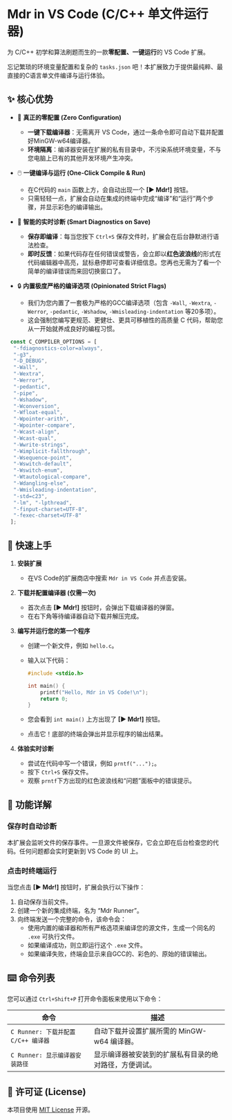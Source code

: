 # Mdr in VS Code (C/C++ 单文件运行器)

为 C/C++ 初学和算法刷题而生的一款**零配置、一键运行**的 VS Code 扩展。

忘记繁琐的环境变量配置和复杂的 `tasks.json` 吧！本扩展致力于提供最纯粹、最直接的C语言单文件编译与运行体验。

## ✨ 核心优势

* 🚀 **真正的零配置 (Zero Configuration)**
  * **一键下载编译器**：无需离开 VS Code，通过一条命令即可自动下载并配置好MinGW-w64编译器。
  * **环境隔离**：编译器安装在扩展的私有目录中，不污染系统环境变量，不与您电脑上已有的其他开发环境产生冲突。

* 🖱️ **一键编译与运行 (One-Click Compile & Run)**
  * 在C代码的 `main` 函数上方，会自动出现一个 **[▶ Mdr!]** 按钮。
  * 只需轻轻一点，扩展会自动在集成的终端中完成“编译”和“运行”两个步骤，并显示彩色的编译输出。

* 🧠 **智能的实时诊断 (Smart Diagnostics on Save)**
  * **保存即编译**：每当您按下 `Ctrl+S` 保存文件时，扩展会在后台静默进行语法检查。
  * **即时反馈**：如果代码存在任何错误或警告，会立即以**红色波浪线**的形式在代码编辑器中高亮，鼠标悬停即可查看详细信息。您再也无需为了看一个简单的编译错误而来回切换窗口了。

* 🔒 **内置极度严格的编译选项 (Opinionated Strict Flags)**
  * 我们为您内置了一套极为严格的GCC编译选项（包含 `-Wall`, `-Wextra`, `-Werror`, `-pedantic`, `-Wshadow`, `-Wmisleading-indentation` 等20多项）。
  * 这会强制您编写更规范、更健壮、更具可移植性的高质量 C 代码，帮助您从一开始就养成良好的编程习惯。

```ts
 const C_COMPILER_OPTIONS = [
  "-fdiagnostics-color=always",
  "-g3",
  "-D_DEBUG",
  "-Wall",
  "-Wextra",
  "-Werror",
  "-pedantic",
  "-pipe",
  "-Wshadow",
  "-Wconversion",
  "-Wfloat-equal",
  "-Wpointer-arith",
  "-Wpointer-compare",
  "-Wcast-align",
  "-Wcast-qual",
  "-Wwrite-strings",
  "-Wimplicit-fallthrough",
  "-Wsequence-point",
  "-Wswitch-default",
  "-Wswitch-enum",
  "-Wtautological-compare",
  "-Wdangling-else",
  "-Wmisleading-indentation",
  "-std=c23",
  "-lm", "-lpthread",
  "-finput-charset=UTF-8",
  "-fexec-charset=UTF-8"
 ];
```

## 🚀 快速上手

1. **安装扩展**
    * 在VS Code的扩展商店中搜索 `Mdr in VS Code` 并点击安装。

2. **下载并配置编译器 (仅需一次)**
    * 首次点击 **[▶ Mdr!]** 按钮时，会弹出下载编译器的弹窗。
    * 在右下角等待编译器自动下载并解压完成。

3. **编写并运行您的第一个程序**
    * 创建一个新文件，例如 `hello.c`。
    * 输入以下代码：

        ```c
        #include <stdio.h>

        int main() {
            printf("Hello, Mdr in VS Code!\n");
            return 0;
        }
        ```

    * 您会看到 `int main()` 上方出现了 **[▶ Mdr!]** 按钮。
    * 点击它！底部的终端会弹出并显示程序的输出结果。

4. **体验实时诊断**
    * 尝试在代码中写一个错误，例如 `prntf("...");`。
    * 按下 `Ctrl+S` 保存文件。
    * 观察 `prntf`下方出现的红色波浪线和“问题”面板中的错误提示。

## 📖 功能详解

### 保存时自动诊断

本扩展会监听文件的保存事件。一旦源文件被保存，它会立即在后台检查您的代码。任何问题都会实时更新到 VS Code 的 UI 上。

### 点击时终端运行

当您点击 **[▶ Mdr!]** 按钮时，扩展会执行以下操作：

1. 自动保存当前文件。
2. 创建一个新的集成终端，名为 “Mdr Runner”。
3. 向终端发送一个完整的命令，该命令会：
    * 使用内置的编译器和所有严格选项来编译您的源文件，生成一个同名的 `.exe` 可执行文件。
    * 如果编译成功，则立即运行这个 `.exe` 文件。
    * 如果编译失败，终端会显示来自GCC的、彩色的、原始的错误输出。

## ⌨️ 命令列表

您可以通过 `Ctrl+Shift+P` 打开命令面板来使用以下命令：

| 命令                                | 描述                                                   |
| ----------------------------------- | ------------------------------------------------------ |
| `C Runner: 下载并配置 C/C++ 编译器` | 自动下载并设置扩展所需的 MinGW-w64 编译器。            |
| `C Runner: 显示编译器安装路径`      | 显示编译器被安装到的扩展私有目录的绝对路径，方便调试。 |

## 📝 许可证 (License)

本项目使用 [MIT License](./LICENSE) 开源。
